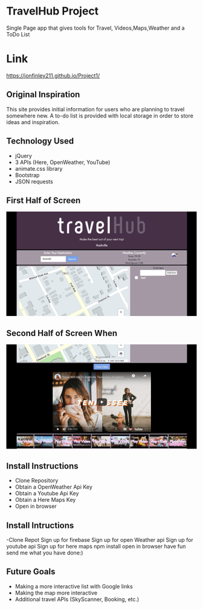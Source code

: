 # TravelHub Project
Single Page app that gives tools for Travel, Videos,Maps,Weather and a ToDo List

# Link 
https://jonfinley211.github.io/Project1/

## Original Inspiration
This site provides initial information for users who are planning to travel somewhere new. A to-do list is provided with local storage in order to store ideas and inspiration.

## Technology Used
- jQuery 
- 3 APIs (Here, OpenWeather, YouTube)
- animate.css library
- Bootstrap
- JSON requests

## First Half of Screen
![Screen Shot](assets/images/FirstHalfScreen.png)

## Second Half of Screen When 
![Screen Shot](assets/images/SecondHalfScreen.png)
## Install Instructions
- Clone Repository
- Obtain a OpenWeather Api Key
- Obtain a Youtube Api Key
- Obtain a Here Maps Key
- Open in browser 


## Install Intructions 
-Clone Repot
Sign up for firebase
Sign up for open Weather api
Sign up for youtube api
Sign up for here maps
npm install
open in browser
have fun send me what you have done:)


## Future Goals
- Making a more interactive list with Google links
- Making the map more interactive 
- Additional travel APIs (SkyScanner, Booking, etc.)
